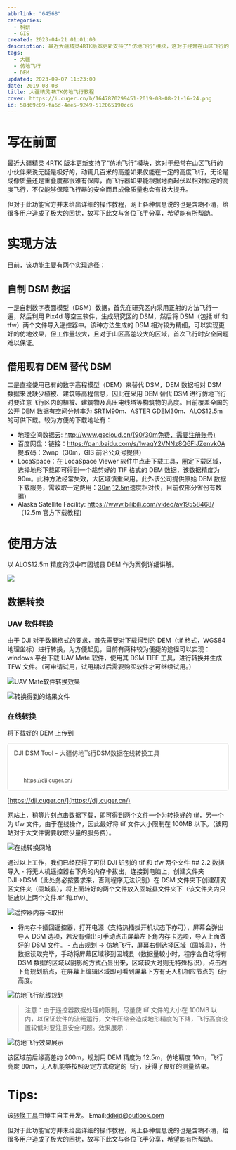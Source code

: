 ```yaml
---
abbrlink: "64568"
categories:
  - 科研
  - GIS
created: 2023-04-21 01:01:00
description: 最近大疆精灵4RTK版本更新支持了“仿地飞行”模块，这对于经常在山区飞行的小伙伴来说无疑是极好的，动辄几百米的高差如果仅能在一定的高度飞行，无论是成像质量还是重叠度都很难有保障，而飞行器如果能根据地面起伏以相对恒定的高度飞行，不仅能够保障飞行器的安全而且成像质量也会有极大提升。但对于此功能官方并未给出详细的操作教程，网上各种信息说的也是含糊不清，给很多用户造成了极大的困扰，故写下此文与各位飞手分享，希望能有所帮助。
tags:
  - 大疆
  - 仿地飞行
  - DEM
updated: 2023-09-07 11:23:00
date: 2019-08-08
title: 大疆精灵4RTK仿地飞行教程
cover: https://i.cuger.cn/b/1647870299451-2019-08-08-21-16-24.png
id: 58d69c09-fa6d-4ee5-9249-512065190cc6
---
```


# 写在前面

最近大疆精灵 4RTK 版本更新支持了“仿地飞行”模块，这对于经常在山区飞行的小伙伴来说无疑是极好的，动辄几百米的高差如果仅能在一定的高度飞行，无论是成像质量还是重叠度都很难有保障，而飞行器如果能根据地面起伏以相对恒定的高度飞行，不仅能够保障飞行器的安全而且成像质量也会有极大提升。

但对于此功能官方并未给出详细的操作教程，网上各种信息说的也是含糊不清，给很多用户造成了极大的困扰，故写下此文与各位飞手分享，希望能有所帮助。

# 实现方法

目前，该功能主要有两个实现途径：

## 自制 DSM 数据

一是自制数字表面模型（DSM）数据，首先在研究区内采用正射的方法飞行一遍，然后利用 Pix4d 等空三软件，生成研究区的 DSM，然后将 DSM（包括 tif 和 tfw）两个文件导入遥控器中。该种方法生成的 DSM 相对较为精细，可以实现更好的仿地效果，但工作量较大，且对于山区高差较大的区域，首次飞行时安全问题难以保证。

## 借用现有 DEM 替代 DSM

二是直接使用已有的数字高程模型（DEM）来替代 DSM，DEM 数据相对 DSM 数据来说缺少植被、建筑等高程信息，因此在采用 DEM 替代 DSM 进行仿地飞行时要注意飞行区内的植被、建筑物及高压电线塔等构筑物的高度。目前覆盖全国的公开 DEM 数据有空间分辨率为 SRTM90m、ASTER GDEM30m、ALOS12.5m 的可供下载。较为方便的下载地址有：

- 地理空间数据云: http://www.gscloud.cn/(90/30m免费，需要注册账号)
- 百度网盘：链接：https://pan.baidu.com/s/1waqY2VNNz8Q6FlJZenvk0A 提取码：2wnp（30m，GIS 前沿公众号提供）
- LocaSpace：在 LocaSpace Viewer 软件中点击下载工具，圈定下载区域，选择地形下载即可得到一个裁剪好的 TIF 格式的 DEM 数据，该数据精度为 90m。此种方法经常失效，大区域慎重采用。此外该公司提供原始 DEM 数据下载服务，需收取一定费用：[30m](http://www.tuxingis.com/resource/aster.html) [12.5m](http://www.tuxingis.com/resource/dem_12_download.html)速度相对快，目前仅部分省份有数据）
- Alaska Satellite Facility: https://www.bilibili.com/video/av19558468/ （12.5m 官方下载教程)

# 使用方法

以 ALOS12.5m 精度的汉中市固城县 DEM 作为案例详细讲解。

![](https://i.cuger.cn/b/1647870269311-2019-08-08-21-14-09.png)

## 数据转换

### UAV 软件转换

由于 DJI 对于数据格式的要求，首先需要对下载得到的 DEM（tif 格式，WGS84 地理坐标）进行转换，为方便起见，目前有两种较为便捷的途径可以实现： windows 平台下载 UAV Mate 软件，使用其 DSM TIFF 工具，进行转换并生成 TFW 文件。（可申请试用，试用期过后需要购买软件才可继续试用。）

![UAV Mate软件转换效果](https://i.cuger.cn/b/1647870272853-2019-08-08-21-14-42.png)

![转换得到的结果文件](https://i.cuger.cn/b/1647870283789-2019-08-08-21-14-56.png)

### 在线转换

将下载好的 DEM 上传到

<div style="width: 100%; margin-top: 4px; margin-bottom: 4px;"><div style="display: flex; background:white;border-radius:5px"><a href="https://dji.cuger.cn/"target="_blank"rel="noopener noreferrer"style="display: flex; color: inherit; text-decoration: none; user-select: none; transition: background 20ms ease-in 0s; cursor: pointer; flex-grow: 1; min-width: 0px; flex-wrap: wrap-reverse; align-items: stretch; text-align: left; overflow: hidden; border: 1px solid rgba(55, 53, 47, 0.16); border-radius: 5px; position: relative; fill: inherit;"><div style="flex: 4 1 180px; padding: 12px 14px 14px; overflow: hidden; text-align: left;"><div style="font-size: 14px; line-height: 20px; color: rgb(55, 53, 47); white-space: nowrap; overflow: hidden; text-overflow: ellipsis; min-height: 24px; margin-bottom: 2px;">DJI DSM Tool - 大疆仿地飞行DSM数据在线转换工具</div><div style="font-size: 12px; line-height: 16px; color: rgba(55, 53, 47, 0.65); height: 32px; overflow: hidden;"></div><div style="display: flex; margin-top: 6px; height: 16px;"><img src="https://dji.cuger.cn/favicon.ico"style="width: 16px; height: 16px; min-width: 16px; margin-right: 6px;"><div style="font-size: 12px; line-height: 16px; color: rgb(55, 53, 47); white-space: nowrap; overflow: hidden; text-overflow: ellipsis;">https://dji.cuger.cn/</div></div></div></a></div></div>

[https://dji.cuger.cn/](https://dji.cuger.cn/)

网站上，稍等片刻点击数据下载，即可得到两个文件一个为转换好的 tif，另一个为 tfw 文件。由于在线操作，因此最好将 tif 文件大小限制在 100MB 以下。（该网站对于大文件需要收取少量的服务费）。

![在线转换网站](https://i.cuger.cn/b/1647870278030-2019-08-08-21-15-19.png)

通过以上工作，我们已经获得了可供 DJI 识别的 tif 和 tfw 两个文件 ## 2.2 数据导入 - 将无人机遥控器右下角的内存卡拔出，连接到电脑上，创建文件夹 DJI→DSM（此处务必按要求来，否则程序无法识别）在 DSM 文件夹下创建研究区文件夹（固城县），将上面转好的两个文件放入固城县文件夹下（该文件夹内只能放以上两个文件.tif 和.tfw）。

![遥控器内存卡取出](https://i.cuger.cn/b/1647870293374-2019-08-08-21-15-43.png)

- 将内存卡插回遥控器，打开电源（支持热插拔开机状态下亦可），屏幕会弹出导入 DSM 选项，若没有弹出可手动点击屏幕左下角内存卡选项，导入上面做好的 DSM 文件。 - 点击规划 → 仿地飞行，屏幕右侧选择区域（固城县），待数据读取完毕，手动将屏幕区域移到固城县（数据量较小时，程序会自动将有 DSM 数据的区域以阴影的方式凸显出来，区域较大时则无特殊标识），点击右下角规划航点，在屏幕上编辑区域即可看到屏幕下方有无人机相应节点的飞行高度。

![仿地飞行航线规划](https://i.cuger.cn/b/1647870296269-2019-08-08-21-15-59.png)

> 注意：由于遥控器数据处理的限制，尽量使 tif 文件的大小在 100MB 以内，以保证软件的流畅运行，文件压缩会造成地形精度的下降，飞行高度设置较低时要注意安全问题。效果展示：

![仿地飞行效果展示](https://i.cuger.cn/b/1647870299451-2019-08-08-21-16-24.png)

该区域前后缘高差约 200m，规划用 DEM 精度为 12.5m，仿地精度 10m，飞行高度 80m，无人机能够按照设定方式稳定的飞行，获得了良好的测量结果。

# Tips:

该[转换工具](https://dji.cuger.cn/)由博主自主开发。 Email:[ddxid@outlook.com](mailto:ddxid@outlook.com)

但对于此功能官方并未给出详细的操作教程，网上各种信息说的也是含糊不清，给很多用户造成了极大的困扰，故写下此文与各位飞手分享，希望能有所帮助。
